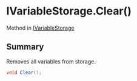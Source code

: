 # IVariableStorage.Clear()

Method in [IVariableStorage](api/csharp/yarn.ivariablestorage.md)

## Summary


Removes all variables from storage.


```csharp
void Clear();
```


